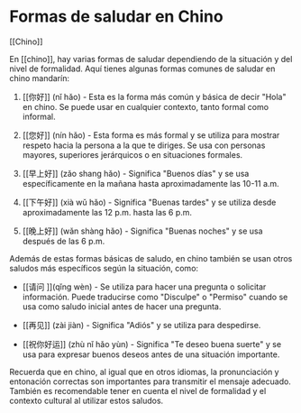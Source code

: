 # Formas de saludar en Chino

[[Chino]]

En [[chino]], hay varias formas de saludar dependiendo de la situación y del nivel de formalidad. Aquí tienes algunas formas comunes de saludar en chino mandarín:

1.  [[你好]] (nǐ hǎo) - Esta es la forma más común y básica de decir "Hola" en chino. Se puede usar en cualquier contexto, tanto formal como informal.
    
2.  [[您好]] (nín hǎo) - Esta forma es más formal y se utiliza para mostrar respeto hacia la persona a la que te diriges. Se usa con personas mayores, superiores jerárquicos o en situaciones formales.
    
3.  [[早上好]] (zǎo shang hǎo) - Significa "Buenos días" y se usa específicamente en la mañana hasta aproximadamente las 10-11 a.m.
    
4.  [[下午好]] (xià wǔ hǎo) - Significa "Buenas tardes" y se utiliza desde aproximadamente las 12 p.m. hasta las 6 p.m.
    
5.  [[晚上好]] (wǎn shàng hǎo) - Significa "Buenas noches" y se usa después de las 6 p.m.
    

Además de estas formas básicas de saludo, en chino también se usan otros saludos más específicos según la situación, como:

-   [[请问 ]](qǐng wèn) - Se utiliza para hacer una pregunta o solicitar información. Puede traducirse como "Disculpe" o "Permiso" cuando se usa como saludo inicial antes de hacer una pregunta.
    
-   [[再见]] (zài jiàn) - Significa "Adiós" y se utiliza para despedirse.
    
-   [[祝你好运]] (zhù nǐ hǎo yùn) - Significa "Te deseo buena suerte" y se usa para expresar buenos deseos antes de una situación importante.
    

Recuerda que en chino, al igual que en otros idiomas, la pronunciación y entonación correctas son importantes para transmitir el mensaje adecuado. También es recomendable tener en cuenta el nivel de formalidad y el contexto cultural al utilizar estos saludos.